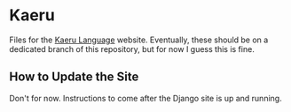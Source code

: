 Kaeru
=====

Files for the [Kaeru Language](http://www.kaeru-lang.org) website.
Eventually, these should be on a dedicated branch of this repository, but for now I guess this is fine.

How to Update the Site
----------------------

Don't for now. Instructions to come after the Django site is up and running.

<!-- The user-facing website is at http://www.kaeru-lang.org, which is hosted on [Cornell Systems Lab](http://www.systems.cs.cornell.edu) servers. -->
<!-- Use the following workflow to push updates to the main site: -->

<!-- 1. Clone this repository locally. Move to the `web/` folder. -->
<!-- 2. Hack, hack, hack. View the site _locally_ until you're ready to make the changes live. -->
<!-- 3. Run `make` to update the server files. Enter your password to `kaeru-lang.org` when prompted. -->
<!-- 4. Admire your changes at http://www.kaeru-lang.org -->

<!-- Don't forget to push your updates to the main repo (`git push origin master`). -->
<!-- Enjoy! -->

